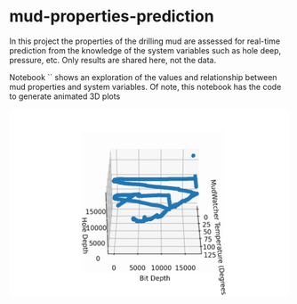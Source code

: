 # mud-properties-prediction

In this project the properties of the drilling mud are assessed for real-time prediction from the knowledge of the system variables such as hole deep, pressure, etc. Only results are shared here, not the data.

Notebook `` shows an exploration of the values and relationship between mud properties and system variables. Of note, this notebook has the code to generate animated 3D plots 

![image1](graph1.gif)
